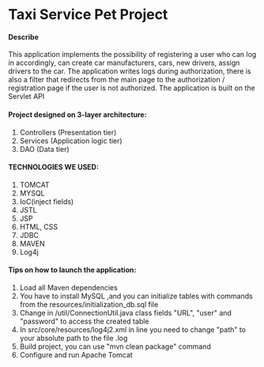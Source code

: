 # Taxi Service Pet Project
#### Describe

This application implements the possibility of registering a user who can
log in accordingly, can create car manufacturers, cars, new drivers, assign drivers to the car.
The application writes logs during authorization, there is also a filter that redirects from the main page
to the authorization / registration page if the user is not authorized. The application is built on the Servlet API


#### Project designed on 3-layer architecture:

1. Controllers (Presentation tier)
2. Services (Application logic tier)
3. DAO (Data tier)


#### TECHNOLOGIES WE USED:

1. TOMCAT 
2. MYSQL  
3. IoC(inject fields)
4. JSTL 
5. JSP 
6. HTML, CSS 
7. JDBC 
8. MAVEN
9. Log4j


#### Tips on how to launch the application:

1. Load all Maven dependencies
2. You have to install MySQL ,and you can initialize tables with commands from the resources/initialization_db.sql file
3. Change in /util/ConnectionUtil.java class fields "URL", "user" and "password" to access the created table
4. In src/core/resources/log4j2.xml in line <File name="LogToFile" File name="path"> you need to change "path" to your absolute path to the file .log
5. Build project, you can use "mvn clean package" command
6. Configure and run Apache Tomcat
